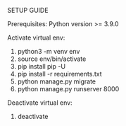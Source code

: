 SETUP GUIDE

Prerequisites:
Python version >= 3.9.0

Activate virtual env:
1. python3 -m venv env
2. source env/bin/activate
3. pip install pip -U
4. pip install -r requirements.txt
5. python manage.py migrate
6. python manage.py runserver 8000

Deactivate virtual env:
1. deactivate




